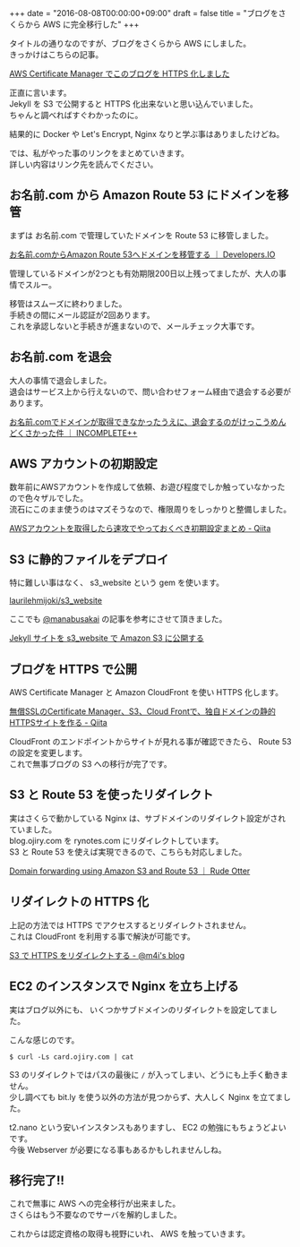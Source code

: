 +++
date = "2016-08-08T00:00:00+09:00"
draft = false
title = "ブログをさくらから AWS に完全移行した"
+++


タイトルの通りなのですが、ブログをさくらから AWS にしました。  
きっかけはこちらの記事。

[AWS Certificate Manager でこのブログを HTTPS 化しました](https://blog.manabusakai.com/2016/07/switch-to-https/)

正直に言います。  
Jekyll を S3 で公開すると HTTPS 化出来ないと思い込んでいました。  
ちゃんと調べればすぐわかったのに。

結果的に Docker や Let's Encrypt, Nginx なりと学ぶ事はありましたけどね。

では、私がやった事のリンクをまとめていきます。  
詳しい内容はリンク先を読んでください。

## お名前.com から Amazon Route 53 にドメインを移管

まずは お名前.com で管理していたドメインを Route 53 に移管しました。

[お名前.comからAmazon Route 53へドメインを移管する ｜ Developers.IO](http://dev.classmethod.jp/cloud/aws/onamae-to-route53/)

管理しているドメインが2つとも有効期限200日以上残ってましたが、大人の事情でスルー。

移管はスムーズに終わりました。  
手続きの間にメール認証が2回あります。  
これを承認しないと手続きが進まないので、メールチェック大事です。

## お名前.com を退会

大人の事情で退会しました。  
退会はサービス上から行えないので、問い合わせフォーム経由で退会する必要があります。

[お名前.comでドメインが取得できなかったうえに、退会するのがけっこうめんどくさかった件 ｜  INCOMPLETE++](http://mikan.lunarscape.net/2016/02/cancel-onamaecom.html)

## AWS アカウントの初期設定

数年前にAWSアカウントを作成して依頼、お遊び程度でしか触っていなかったので色々ザルでした。  
流石にこのまま使うのはマズそうなので、権限周りをしっかりと整備しました。

[AWSアカウントを取得したら速攻でやっておくべき初期設定まとめ - Qiita](http://qiita.com/tmknom/items/303db2d1d928db720888)

## S3 に静的ファイルをデプロイ

特に難しい事はなく、 s3_website という gem を使います。

[laurilehmijoki/s3_website](https://github.com/laurilehmijoki/s3_website)

ここでも [@manabusakai](https://twitter.com/manabusakai) の記事を参考にさせて頂きました。

[Jekyll サイトを s3_website で Amazon S3 に公開する](https://blog.manabusakai.com/2014/03/jekyll-s3-website/)

## ブログを HTTPS で公開

AWS Certificate Manager と Amazon CloudFront を使い HTTPS 化します。

[無償SSLのCertificate Manager、S3、Cloud Frontで、独自ドメインの静的HTTPSサイトを作る - Qiita](http://qiita.com/74th/items/62aaf34c080e747ba420)

CloudFront のエンドポイントからサイトが見れる事が確認できたら、 Route 53 の設定を変更します。  
これで無事ブログの S3 への移行が完了です。

## S3 と Route 53 を使ったリダイレクト

実はさくらで動かしている Nginx は、サブドメインのリダイレクト設定がされていました。  
blog.ojiry.com を rynotes.com にリダイレクトしています。  
S3 と Route 53 を使えば実現できるので、こちらも対応しました。

[Domain forwarding using Amazon S3 and Route 53 ｜ Rude Otter](https://blog.rudeotter.com/domain-forwarding-amazon-s3-route-53/)

## リダイレクトの HTTPS 化

上記の方法では HTTPS でアクセスするとリダイレクトされません。  
これは CloudFront を利用する事で解決が可能です。

[S3 で HTTPS をリダイレクトする - @m4i's blog](https://blog.m4i.jp/2015/10/01/redirect-https-using-s3)

## EC2 のインスタンスで Nginx を立ち上げる

実はブログ以外にも、 いくつかサブドメインのリダイレクトを設定してました。  

こんな感じのです。

```shell
$ curl -Ls card.ojiry.com | cat
```

S3 のリダイレクトではパスの最後に `/` が入ってしまい、どうにも上手く動きません。  
少し調べても bit.ly を使う以外の方法が見つからず、大人しく Nginx を立てました。

t2.nano という安いインスタンスもありますし、 EC2 の勉強にもちょうどよいです。  
今後 Webserver が必要になる事もあるかもしれませんしね。

## 移行完了!!

これで無事に AWS への完全移行が出来ました。  
さくらはもう不要なのでサーバを解約しました。

これからは認定資格の取得も視野にいれ、 AWS を触っていきます。
